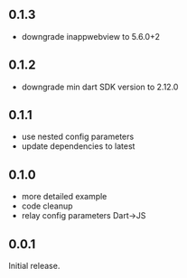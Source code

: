 ## 0.1.3

- downgrade inappwebview to 5.6.0+2

## 0.1.2

- downgrade min dart SDK version to 2.12.0

## 0.1.1

- use nested config parameters
- update dependencies to latest

## 0.1.0

- more detailed example
- code cleanup
- relay config parameters Dart->JS

## 0.0.1

Initial release.
